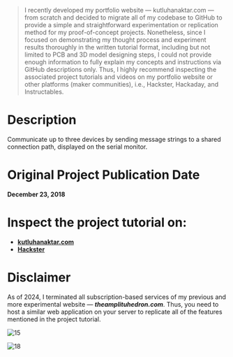 > I recently developed my portfolio website — kutluhanaktar.com — from scratch and decided to migrate all of my codebase to GitHub to provide a simple and straightforward experimentation or replication method for my proof-of-concept projects. Nonetheless, since I focused on demonstrating my thought process and experiment results thoroughly in the written tutorial format, including but not limited to PCB and 3D model designing steps, I could not provide enough information to fully explain my concepts and instructions via GitHub descriptions only. Thus, I highly recommend inspecting the associated project tutorials and videos on my portfolio website or other platforms (maker communities), i.e., Hackster, Hackaday, and Instructables.

# Description

Communicate up to three devices by sending message strings to a shared connection path, displayed on the serial monitor.

# Original Project Publication Date

**December 23, 2018**

# Inspect the project tutorial on:

- **[kutluhanaktar.com](https://www.kutluhanaktar.com/projects/Free_IoT_Services_Make_a_Private_Chat_Room_up_to_three_devices_via_ESP8266/)**
- **[Hackster](https://www.hackster.io/kutluhan-aktar/free-iot-services-make-a-private-chat-room-via-esp8266-447747)**

# Disclaimer

As of 2024, I terminated all subscription-based services of my previous and more experimental website — ***theamplituhedron.com***. Thus, you need to host a similar web application on your server to replicate all of the features mentioned in the project tutorial.

![15](https://github.com/user-attachments/assets/ffe1a1f6-6605-448e-99ad-0ccfb6ec6e38)

![18](https://github.com/user-attachments/assets/4e37c91a-96d1-48d9-b866-690486ea89f0)
